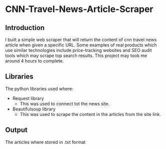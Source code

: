 # CNN-Travel-News-Article-Scraper

## Introduction
I built a simple web scraper that will return the content of cnn travel news article when given a specific URL. Some examples of real products which use similar technologies include price-tracking websites and SEO audit tools which may scrape top search results. This project may took me around 4 hours to complete.



## Libraries
The python libraries used where:
  - Request library
    - This was used to connect tot the news site.
  - Beautifulsoup library
    - This was used to scrape the content in the articles from the site link.

## Output
The articles where stored in .txt format

